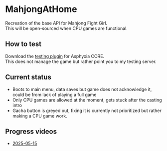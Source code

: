 # MahjongAtHome
Recreation of the base API for Mahjong Fight Girl.<br>
This will be open-sourced when CPU games are functional.

## How to test
Download the [testing plugin](https://github.com/EmK530/MahjongAtHome/releases/tag/asphyxia-only) for Asphyxia CORE.<br>
This does not manage the game but rather point you to my testing server.

## Current status
- Boots to main menu, data saves but game does not acknowledge it, could be from lack of playing a full game<br>
- Only CPU games are allowed at the moment, gets stuck after the casting intro<br>
- Gacha button is greyed out, fixing it is currently not prioritized but rather making a CPU game work.

## Progress videos
- [2025-05-15](https://youtu.be/oWbFGxj97IM)
